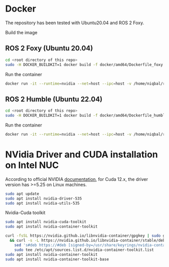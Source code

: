 # Docker 

The repository has been tested with Ubuntu20.04 and ROS 2 Foxy. 

Build the image

## ROS 2 Foxy (Ubuntu 20.04)
```bash
cd <root directory of this repo>
sudo -H DOCKER_BUILDKIT=1 docker build -f docker/amd64/Dockerfile_foxy -t niqbal996/inference_ros2:23.04-foxy-py3 .
```
Run the container
```bash
docker run -it --runtime=nvidia --net=host --ipc=host -v /home/niqbal/ros2_ws:/root/ros2_ws -v /dev/shm:/dev/shm --name=infer_ros2_foxy niqbal996/inference_ros2:23.04-foxy-py3
```

## ROS 2 Humble (Ubuntu 22.04)

```bash
cd <root directory of this repo>
sudo -H DOCKER_BUILDKIT=1 docker build -f docker/amd64/Dockerfile_humble -t niqbal996/inference_ros2:23.10-humble-py3 .
```
Run the container
```bash
docker run -it --runtime=nvidia --net=host --ipc=host -v /home/niqbal/ros2_ws:/root/ros2_ws -v /dev/shm:/dev/shm -e ROS_DOMAIN_ID --name=infer_ros2_humble niqbal996/inference_ros2:23.10-humble-py3
```

# NVidia Driver and CUDA installation on Intel NUC
According to official NVIDIA [documentation](https://docs.nvidia.com/cuda/archive/12.2.1/cuda-toolkit-release-notes/index.html), for Cuda 12.x, the driver version has >=5.25 on Linux machines. 

```bash
sudo apt update
sudo apt install nvidia-driver-535
sudo apt install nvidia-utils-535
```
Nvidia-Cuda toolkit 
```bash
sudo apt install nvidia-cuda-toolkit
sudo apt install nvidia-container-toolkit
```
```bash
curl -fsSL https://nvidia.github.io/libnvidia-container/gpgkey | sudo gpg --dearmor -o /usr/share/keyrings/nvidia-container-toolkit-keyring.gpg \
  && curl -s -L https://nvidia.github.io/libnvidia-container/stable/deb/nvidia-container-toolkit.list | \
    sed 's#deb https://#deb [signed-by=/usr/share/keyrings/nvidia-container-toolkit-keyring.gpg] https://#g' | \
    sudo tee /etc/apt/sources.list.d/nvidia-container-toolkit.list
sudo apt install nvidia-container-toolkit 
sudo apt install nvidia-container-toolkit-base
```